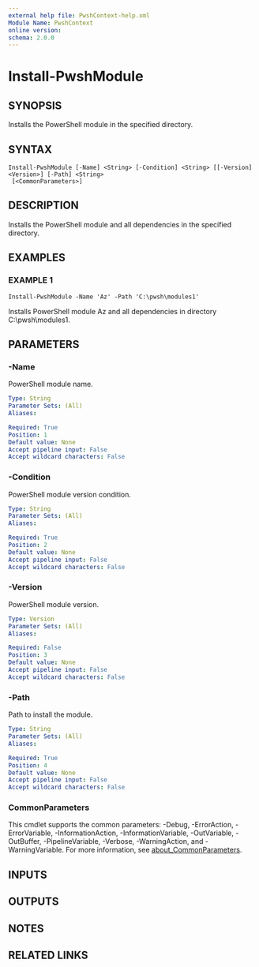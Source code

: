 ```yaml
---
external help file: PwshContext-help.xml
Module Name: PwshContext
online version:
schema: 2.0.0
---
```


# Install-PwshModule

## SYNOPSIS
Installs the PowerShell module in the specified directory.

## SYNTAX

```
Install-PwshModule [-Name] <String> [-Condition] <String> [[-Version] <Version>] [-Path] <String>
 [<CommonParameters>]
```

## DESCRIPTION
Installs the PowerShell module and all dependencies in the specified directory.

## EXAMPLES

### EXAMPLE 1
```
Install-PwshModule -Name 'Az' -Path 'C:\pwsh\modules1'
```

Installs PowerShell module Az and all dependencies in directory C:\pwsh\modules1.

## PARAMETERS

### -Name
PowerShell module name.

```yaml
Type: String
Parameter Sets: (All)
Aliases:

Required: True
Position: 1
Default value: None
Accept pipeline input: False
Accept wildcard characters: False
```

### -Condition
PowerShell module version condition.

```yaml
Type: String
Parameter Sets: (All)
Aliases:

Required: True
Position: 2
Default value: None
Accept pipeline input: False
Accept wildcard characters: False
```

### -Version
PowerShell module version.

```yaml
Type: Version
Parameter Sets: (All)
Aliases:

Required: False
Position: 3
Default value: None
Accept pipeline input: False
Accept wildcard characters: False
```

### -Path
Path to install the module.

```yaml
Type: String
Parameter Sets: (All)
Aliases:

Required: True
Position: 4
Default value: None
Accept pipeline input: False
Accept wildcard characters: False
```

### CommonParameters
This cmdlet supports the common parameters: -Debug, -ErrorAction, -ErrorVariable, -InformationAction, -InformationVariable, -OutVariable, -OutBuffer, -PipelineVariable, -Verbose, -WarningAction, and -WarningVariable. For more information, see [about_CommonParameters](http://go.microsoft.com/fwlink/?LinkID=113216).

## INPUTS

## OUTPUTS

## NOTES

## RELATED LINKS
